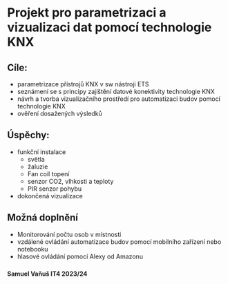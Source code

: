 # Projekt pro parametrizaci a vizualizaci dat pomocí technologie KNX
## Cíle:
* parametrizace přístrojů KNX v sw nástroji ETS 
* seznámení se s principy zajištění datové konektivity technologie KNX
* návrh a tvorba vizualizačního prostředí pro automatizaci budov pomocí technologie KNX 
* ověření dosažených výsledků
## Úspěchy:
* funkční instalace
    * světla
    * žaluzie
    * Fan coil topení
    * senzor CO2, vlhkosti a teploty
    * PIR senzor pohybu
* dokončená vizualizace
## Možná doplnění
* Monitorování počtu osob v místnosti
* vzdálené ovládání automatizace budov pomocí mobilního zařízení nebo notebooku
* hlasové ovládání pomocí Alexy od Amazonu
###
**Samuel Vaňuš IT4 2023/24**
